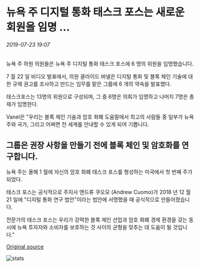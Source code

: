 # 뉴욕 주 디지털 통화 태스크 포스는 새로운 회원을 임명 ...

###### 2019-07-23 19:07

뉴욕 주 하원 의원들은 뉴욕 주 디지털 통화 태스크 포스에 6 명의 위원을 임명했습니다.

7 월 22 일 비디오 발표에서, 의원 클라이드 바넬은 디지털 통화 및 블록 체인 기술에 대한 규제 권고를 조사하고 만드는 임무를 맡은 그룹에 6 개의 약속을 발표했다.

태스크포스는 13명의 위원으로 구성되며, 그 중 6명은 의회가 임명하고 나머지 7명은 총재가 임명한다.

Vanel은 "우리는 블록 체인 기술과 암호 화폐 도움말에서 최고의 사람들 중 일부가 뉴욕 주와 국가, 그리고 어쩌면 전 세계를 안내할 수 있게 되어 기쁩니다.

## 그룹은 권장 사항을 만들기 전에 블록 체인 및 암호화를 연구합니다.

뉴욕 주는 올해 1 월에 자신의 암호 화폐 태스크 포스를 형성하는 미국에서 첫 번째 주가되었다.

태스크 포스는 공식적으로 주지사 앤드류 쿠오모 (Andrew Cuomo)가 2018 년 12 월 21 일에 "디지털 통화 연구 법안"이라는 법안에 서명했을 때 공식적으로 만들어졌습니다.

전문가의 태스크 포스는 우리가 강력한 블록 체인 산업과 암호 화폐 경제 환경을 갖는 동시에 뉴욕 투자자와 소비자를 보호하는 것 사이의 균형을 맞추는 데 도움이 될 것입니다."

[Original source](https://cointelegraph.com/news/new-york-state-digital-currency-task-force-appoints-new-members)

![stats](https://c.statcounter.com/11760860/0/a89fa40b/1/ "stats")